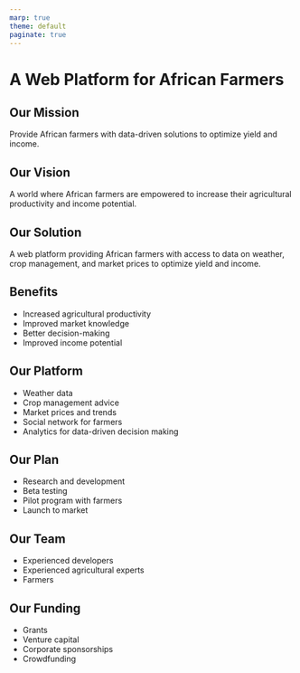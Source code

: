 ```yaml
---
marp: true
theme: default
paginate: true
---
```

# A Web Platform for African Farmers 

## Our Mission 

Provide African farmers with data-driven solutions to optimize yield and income. 

## Our Vision 

A world where African farmers are empowered to increase their agricultural productivity and income potential. 

## Our Solution 

A web platform providing African farmers with access to data on weather, crop management, and market prices to optimize yield and income. 

## Benefits 

- Increased agricultural productivity 
- Improved market knowledge 
- Better decision-making 
- Improved income potential 

## Our Platform 

- Weather data 
- Crop management advice 
- Market prices and trends 
- Social network for farmers 
- Analytics for data-driven decision making 

## Our Plan 

- Research and development 
- Beta testing 
- Pilot program with farmers 
- Launch to market 

## Our Team 

- Experienced developers 
- Experienced agricultural experts 
- Farmers 

## Our Funding 

- Grants 
- Venture capital 
- Corporate sponsorships 
- Crowdfunding
  